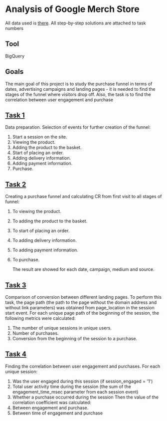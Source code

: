 # Analysis of Google Merch Store

All data used is [there](https://console.cloud.google.com/bigquery?ws=!1m5!1m4!4m3!1sbigquery-public-data!2sga4_obfuscated_sample_ecommerce!3sevents_20210131).
All step-by-step solutions are attached to task numbers

## Tool

BigQuery

## Goals

The main goal of this project is to study the purchase funnel in terms of dates, advertising campaigns and landing pages - it is needed to find the stages of the funnel where visitors drop off. Also, the task is to find the correlation between user engagement and purchase

## [Task 1](https://console.cloud.google.com/bigquery?sq=138619258054:3766fb282115407fac7905386b7a2f43)

   Data preparation. Selection of events for further creation of the funnel:
1. Start a session on the site.
2. Viewing the product.
3. Adding the product to the basket.
4. Start of placing an order.
5. Adding delivery information.
6. Adding payment information.
7. Purchase.
   
## [Task 2](https://console.cloud.google.com/bigquery?sq=138619258054:58612a4680564fe6bdee0c00e11df079)

Сreating a purchase funnel and calculating CR from first visit to all stages of funnel:

1. To viewing the product.
2. To adding the product to the basket.
3. To start of placing an order.
4. To adding delivery information.
5. To adding payment information.
6. To purchase.

   The result are showed for each date, campaign, medium and source.
   
## [Task 3](https://console.cloud.google.com/bigquery?sq=138619258054:cf89c7eb599d447fbac889074635f94f)

Comparison of conversion between different landing pages.
To perform this task, the page path (the path to the page without the domain address and without link parameters) was obtained from page_location in the session start event.
For each unique page path of the beginning of the session, the following metrics were calculated:
1. The number of unique sessions in unique users.
2. Number of purchases.
3. Conversion from the beginning of the session to a purchase.
   
## [Task 4](https://console.cloud.google.com/bigquery?sq=138619258054:377ff30bccab49a7b1864f6bb3ab446e)

Finding the correlation between user engagement and purchases.
For each unique session:
1. Was the user engaged during this session (if session_engaged = '1')
2. Total user activity time during the session (the sum of the engagement_time_msec parameter from each session event)
3. Whether a purchase occurred during the session
   Then the value of the correlation coefficient was calculated:
1. Between engagement and purchase.
2. Between time of engagement and purchase
